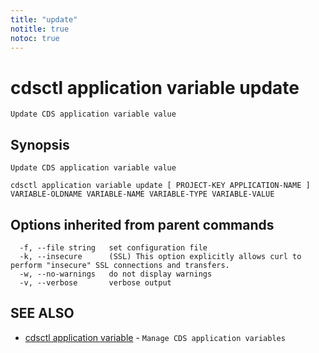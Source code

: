 ```yaml
---
title: "update"
notitle: true
notoc: true
---
```

# cdsctl application variable update

`Update CDS application variable value`

## Synopsis

`Update CDS application variable value`

```
cdsctl application variable update [ PROJECT-KEY APPLICATION-NAME ] VARIABLE-OLDNAME VARIABLE-NAME VARIABLE-TYPE VARIABLE-VALUE
```

## Options inherited from parent commands

```
  -f, --file string   set configuration file
  -k, --insecure      (SSL) This option explicitly allows curl to perform "insecure" SSL connections and transfers.
  -w, --no-warnings   do not display warnings
  -v, --verbose       verbose output
```

## SEE ALSO

* [cdsctl application variable](/docs/components/cdsctl/application/variable/)	 - `Manage CDS application variables`

